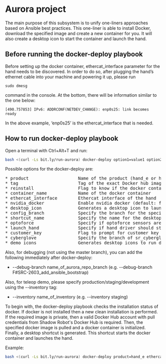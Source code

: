 # Aurora project #

The main purpose of this subsystem is to unify one-liners approaches based on Ansible best practices. This one-liner is able to install Docker, download the specified image and create a new container for you. It will also create a desktop icon to start the container and launch the hand.

## Before running the docker-deploy playbook ##

Before setting up the docker container, ethercat_interface parameter for the hand needs to be discovered. In order to do so, after plugging the hand’s ethernet cable into your machine and powering it up, please run
```shell
sudo dmesg
```
command in the console. At the bottom, there will be information similar to the one below:
```shell
[490.757853] IPv6: ADDRCONF(NETDEV_CHANGE): enp0s25: link becomes ready
```
In the above example, ‘enp0s25’ is the ethercat_interface that is needed. 

## How to run docker-deploy playbook ##

Open a terminal with Ctrl+Alt+T and run:

```bash
bash <(curl -Ls bit.ly/run-aurora) docker-deploy option1=value1 option2=value2 option3=value3
```

Possible options for the docker-deploy are:
<pre>
* product                   Name of the product (hand_e or hand_h)
* tag                       Tag of the exact Docker hub image to pull (default: kinetic-devel)
* reinstall                 Flag to know if the docker container should be fully reinstalled (default: false)
* container_name            Name of the docker container
* ethercat_interface        Ethercat interface of the hand
* nvidia_docker             Enable nvidia docker (default: false)
* desktop_icon              Generates a desktop icon to launch the hand (default: true)
* config_branch             Specify the branch for the specific hand (Only for dexterous hand)
* shortcut_name             Specify the name for the desktop icon (default: Shadow_Hand_Launcher)
* optoforce                 Specify if optoforce sensors are going to be used with a branch name (default: false)
* launch_hand               Specify if hand driver should start when double clicking desktop icon (default: true)
* customer_key              Flag to prompt for customer key for uploading files to AWS (can be skipped or be set to true)
* cyberglove                Specify the branch of sr_cyberglove_config for cyberglove configuration (default: false)
* demo_icons                Generates desktop icons to run demos (default: false)
</pre>

Also, for debugging (not using the master branch), you can add the following immediately after docker-deploy:

* --debug-branch name_of_aurora_repo_branch (e.g. --debug-branch F#SRC-2603_add_ansible_bootstrap)

Also, for teleop demo, please specify production/staging/development using the --inventory tag:

* --inventory name_of_inventory (e.g. --inventory staging)

To begin with, the docker-deploy playbook checks the installation status of docker. If docker is not installed then a new clean installation is performed. If the required image is private, 
then a valid Docker Hub account with pull credentials from Shadow Robot's Docker Hub is required. Then, the specified docker image is pulled and a docker 
container is initialized. Finally, a desktop shortcut is generated. This shortcut starts the docker container and launches 
the hand.

Example:

```bash
bash <(curl -Ls bit.ly/run-aurora) docker-deploy product=hand_e ethercat_interface=enp0s25
```
